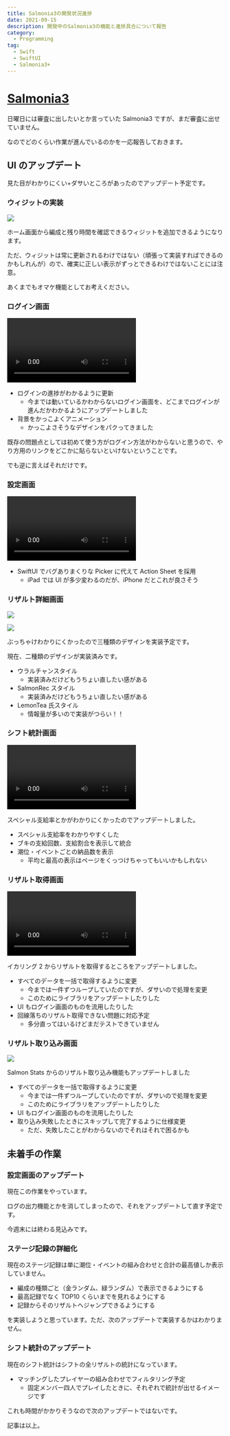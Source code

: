 ```yaml
---
title: Salmonia3の開発状況進捗
date: 2021-09-15
description: 開発中のSalmonia3の機能と進捗具合について報告
category: 
  - Programming
tag:
  - Swift
  - SwiftUI
  - Salmonia3+
---
```


# [Salmonia3](https://apps.apple.com/jp/app/salmonia3/id1558344150)

日曜日には審査に出したいとか言っていた Salmonia3 ですが、まだ審査に出せていません。

なのでどのくらい作業が進んでいるのかを一応報告しておきます。

<Amazon />

## UI のアップデート

見た目がわかりにくい+ダサいところがあったのでアップデート予定です。

### ウィジットの実装

![](https://pbs.twimg.com/media/E-mK9tTUUAMr_5X?format=jpg&name=900x900)

ホーム画面から編成と残り時間を確認できるウィジットを追加できるようになります。

ただ、ウィジットは常に更新されるわけではない（頑張って実装すればできるのかもしれんが）ので、確実に正しい表示がずっとできるわけではないことには注意。

あくまでもオマケ機能としてお考えください。

### ログイン画面

<video controls src="https://video.twimg.com/tweet_video/E_PC7iFVIAEwh-W.mp4"></video>

- ログインの進捗がわかるように更新
  - 今までは動いているかわからないログイン画面を、どこまでログインが進んだかわかるようにアップデートしました
- 背景をかっこよくアニメーション
  - かっこよさそうなデザインをパクってきました

既存の問題点としては初めて使う方がログイン方法がわからないと思うので、やり方用のリンクをどこかに貼らないといけないということです。

でも逆に言えばそれだけです。

### 設定画面

<video controls src="https://video.twimg.com/tweet_video/E_SS7aUVIAIb6_k.mp4"></video>

- SwiftUI でバグありまくりな Picker に代えて Action Sheet を採用
  - iPad では UI が多少変わるのだが、iPhone だとこれが良さそう

### リザルト詳細画面

![](https://pbs.twimg.com/media/E_SWiFfVUAEXdLW?format=jpg&name=4096x4096)

![](https://pbs.twimg.com/media/E_SWiFhUYAAz3_r?format=jpg&name=4096x4096)

ぶっちゃけわかりにくかったので三種類のデザインを実装予定です。

現在、二種類のデザインが実装済みです。

- ウラルチャンスタイル
  - 実装済みだけどもうちょい直したい感がある
- SalmonRec スタイル
  - 実装済みだけどもうちょい直したい感がある
- LemonTea 氏スタイル
  - 情報量が多いので実装がつらい！！

### シフト統計画面

<video controls src="https://video.twimg.com/tweet_video/E_SSh2NVgAMRzEI.mp4"></video>

スペシャル支給率とかがわかりにくかったのでアップデートしました。

- スペシャル支給率をわかりやすくした
- ブキの支給回数、支給割合を表示して統合
- 潮位・イベントごとの納品数を表示
  - 平均と最高の表示はページをくっつけちゃってもいいかもしれない

### リザルト取得画面

![](https://video.twimg.com/tweet_video/E_SXIwfVcAAr8Wi.mp4)

イカリング 2 からリザルトを取得するところをアップデートしました。

- すべてのデータを一括で取得するように変更
  - 今までは一件ずつループしていたのですが、ダサいので処理を変更
  - このためにライブラリをアップデートしたりした
- UI もログイン画面のものを流用したりした
- 回線落ちのリザルト取得できない問題に対応予定
  - 多分直ってはいるけどまだテストできていません

### リザルト取り込み画面

![](https://pbs.twimg.com/media/E_SS-TqVgAIgd8C?format=jpg&name=4096x4096)

Salmon Stats からのリザルト取り込み機能もアップデートしました

- すべてのデータを一括で取得するように変更
  - 今までは一件ずつループしていたのですが、ダサいので処理を変更
  - このためにライブラリをアップデートしたりした
- UI もログイン画面のものを流用したりした
- 取り込み失敗したときにスキップして完了するように仕様変更
  - ただ、失敗したことがわからないのでそれはそれで困るかも

## 未着手の作業

### 設定画面のアップデート

現在この作業をやっています。

ログの出力機能とかを消してしまったので、それをアップデートして直す予定です。

今週末には終わる見込みです。

### ステージ記録の詳細化

現在のステージ記録は単に潮位・イベントの組み合わせと合計の最高値しか表示していません。

- 編成の種類ごと（金ランダム、緑ランダム）で表示できるようにする
- 最高記録でなく TOP10 くらいまでを見れるようにする
- 記録からそのリザルトへジャンプできるようにする

を実装しようと思っています。ただ、次のアップデートで実装するかはわかりません。

### シフト統計のアップデート

現在のシフト統計はシフトの全リザルトの統計になっています。

- マッチングしたプレイヤーの組み合わせでフィルタリング予定
  - 固定メンバー四人でプレイしたときに、それぞれで統計が出せるイメージです

これも時間がかかりそうなので次のアップデートではないです。

記事は以上。

<Amazon />
